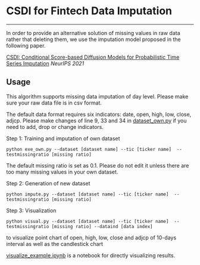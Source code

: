 # CSDI for Fintech Data Imputation

***
In order to provide an alternative solution of missing values in raw data rather that deleting them, we use the imputation model proposed in the following paper.

[CSDI: Conditional Score-based Diffusion Models for Probabilistic Time Series Imputation](https://arxiv.org/abs/2107.03502) *NeurIPS 2021*

## Usage
This algorithm supports missing data imputation of day level. Please make sure your raw data file is in csv format.   

The default data format requires six indicators: date, open, high, low, close, adjcp. Please make changes of line 9, 33 and 34 in [dataset_own.py](https://github.com/TradeMaster-NTU/TradeMaster/blob/main/data/CSDI/dataset_own.py) if you need to add, drop or change indicators.  

Step 1: Training and imputation of own dataset
   ```
   python exe_own.py --dataset [dataset name] --tic [ticker name]  --testmissingratio [missing ratio]
   ```
The default missing ratio is set as 0.1. Please do not edit it unless there are too many missing values in your own dataset.  


Step 2: Generation of new dataset
   ```
   python impute.py --dataset [dataset name] --tic [ticker name]  --testmissingratio [missing ratio]
   ```


Step 3: Visualization
   ```
   python visual.py --dataset [dataset name] --tic [ticker name]  --testmissingratio [missing ratio] --dataind [data index]
   ```
to visualize point chart of open, high, low, close and adjcp of 10-days interval as well as the candlestick chart

[visualize_example.ipynb](https://github.com/TradeMaster-NTU/TradeMaster/blob/main/data/CSDI/visual_example.ipynb) is a notebook for directly visualizing results.



